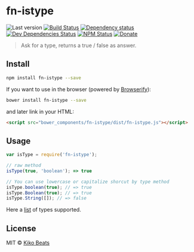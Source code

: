 # fn-istype

![Last version](https://img.shields.io/github/tag/Kikobeats/fn-istype.svg?style=flat-square)
[![Build Status](http://img.shields.io/travis/Kikobeats/fn-istype/master.svg?style=flat-square)](https://travis-ci.org/Kikobeats/fn-istype)
[![Dependency status](http://img.shields.io/david/Kikobeats/fn-istype.svg?style=flat-square)](https://david-dm.org/Kikobeats/fn-istype)
[![Dev Dependencies Status](http://img.shields.io/david/dev/Kikobeats/fn-istype.svg?style=flat-square)](https://david-dm.org/Kikobeats/fn-istype#info=devDependencies)
[![NPM Status](http://img.shields.io/npm/dm/fn-istype.svg?style=flat-square)](https://www.npmjs.org/package/fn-istype)
[![Donate](https://img.shields.io/badge/donate-paypal-blue.svg?style=flat-square)](https://paypal.me/Kikobeats)

> Ask for a type, returns a true / false as answer.

## Install

```bash
npm install fn-istype --save
```

If you want to use in the browser (powered by [Browserify](http://browserify.org/)):

```bash
bower install fn-istype --save
```

and later link in your HTML:

```html
<script src="bower_components/fn-istype/dist/fn-istype.js"></script>
```

## Usage

```js
var isType = require('fn-istype');

// raw method
isType(true, 'boolean'); => true

// You can use lowercase or capitalize shorcut by type method
isType.boolean(true); // => true
isType.Boolean(true); // => true
isType.String([]); // => false
```

Here a [list](https://github.com/Kikobeats/fn-typeof/blob/master/index.js#L22) of types supported.

## License

MIT © [Kiko Beats](http://kikobeats.com)
